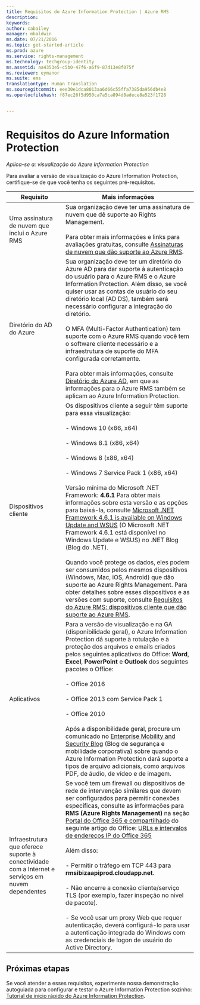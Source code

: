 ```yaml
---
title: Requisitos do Azure Information Protection | Azure RMS
description: 
keywords: 
author: cabailey
manager: mbaldwin
ms.date: 07/21/2016
ms.topic: get-started-article
ms.prod: azure
ms.service: rights-management
ms.technology: techgroup-identity
ms.assetid: aa4353e5-c5b0-47f6-a6f9-87d13e8f075f
ms.reviewer: eymanor
ms.suite: ems
translationtype: Human Translation
ms.sourcegitcommit: eee30e1dca8013aa6d66c55ffa7385da956db4e8
ms.openlocfilehash: f87ec26f5d950ca7a5ca894d8adece8a523f1728


---
```


# Requisitos do Azure Information Protection

*Aplica-se a: visualização do Azure Information Protection*


Para avaliar a versão de visualização do Azure Information Protection, certifique-se de que você tenha os seguintes pré-requisitos. 

|Requisito|Mais informações|
|---------------|--------------------|
|Uma assinatura de nuvem que inclui o Azure RMS|Sua organização deve ter uma assinatura de nuvem que dê suporte ao Rights Management.<br /><br />Para obter mais informações e links para avaliações gratuitas, consulte [Assinaturas de nuvem que dão suporte ao Azure RMS](../get-started/requirements-subscriptions.md).|
|Diretório do AD do Azure|Sua organização deve ter um diretório do Azure AD para dar suporte à autenticação do usuário para o Azure RMS e o Azure Information Protection. Além disso, se você quiser usar as contas de usuário do seu diretório local (AD DS), também será necessário configurar a integração do diretório.<br /><br />O MFA (Multi-Factor Authentication) tem suporte com o Azure RMS quando você tem o software cliente necessário e a infraestrutura de suporte do MFA configurada corretamente.<br /><br />Para obter mais informações, consulte [Diretório do Azure AD](../get-started/requirements-azure-ad.md), em que as informações para o Azure RMS também se aplicam ao Azure Information Protection.|
|Dispositivos cliente|Os dispositivos cliente a seguir têm suporte para essa visualização:<br /><br />- Windows 10 (x86, x64)<br /><br />- Windows 8.1 (x86, x64)<br /><br />- Windows 8 (x86, x64)<br /><br />- Windows 7 Service Pack 1 (x86, x64)<br /><br />Versão mínima do Microsoft .NET Framework: **4.6.1** Para obter mais informações sobre esta versão e as opções para baixá-la, consulte [Microsoft .NET Framework 4.6.1 is available on Windows Update and WSUS](https://blogs.msdn.microsoft.com/dotnet/2016/01/26/microsoft-net-framework-4-6-1-is-available-on-windows-update-and-wsus/) (O Microsoft .NET Framework 4.6.1 está disponível no Windows Update e WSUS) no .NET Blog (Blog do .NET).<br /><br />Quando você protege os dados, eles podem ser consumidos pelos mesmos dispositivos (Windows, Mac, iOS, Android) que dão suporte ao Azure Rights Management. Para obter detalhes sobre esses dispositivos e as versões com suporte, consulte [Requisitos do Azure RMS: dispositivos cliente que dão suporte ao Azure RMS](../get-started/requirements-client-devices.md).|
|Aplicativos|Para a versão de visualização e na GA (disponibilidade geral), o Azure Information Protection dá suporte à rotulação e à proteção dos arquivos e emails criados pelos seguintes aplicativos do Office: **Word**, **Excel**, **PowerPoint** e **Outlook** dos seguintes pacotes o Office:<br /><br />- Office 2016<br /><br />- Office 2013 com Service Pack 1<br /><br />- Office 2010<br /><br />Após a disponibilidade geral, procure um comunicado no [Enterprise Mobility and Security Blog](https://blogs.technet.microsoft.com/enterprisemobility/?product=azure-rights-management-services) (Blog de segurança e mobilidade corporativa) sobre quando o Azure Information Protection dará suporte a tipos de arquivo adicionais, como arquivos PDF, de áudio, de vídeo e de imagem.|
|Infraestrutura que oferece suporte à conectividade com a Internet e serviços em nuvem dependentes|Se você tem um firewall ou dispositivos de rede de intervenção similares que devem ser configurados para permitir conexões específicas, consulte as informações para **RMS (Azure Rights Management)** na seção [Portal do Office 365 e compartilhado](https://support.office.com/article/Office-365-URLs-and-IP-address-ranges-8548a211-3fe7-47cb-abb1-355ea5aa88a2#BKMK_Portal-identity) do seguinte artigo do Office: [URLs e intervalos de endereços IP do Office 365](https://support.office.com/en-US/article/Office-365-URLs-and-IP-address-ranges-8548a211-3fe7-47cb-abb1-355ea5aa88a2)<br /><br />Além disso:<br /><br />- Permitir o tráfego em TCP 443 para **rmsibizaapiprod.cloudapp.net**.<br /><br />- Não encerre a conexão cliente/serviço TLS (por exemplo, fazer inspeção no nível de pacote). <br /><br />- Se você usar um proxy Web que requer autenticação, deverá configurá-lo para usar a autenticação integrada do Windows com as credenciais de logon de usuário do Active Directory.|

## Próximas etapas

Se você atender a esses requisitos, experimente nossa demonstração autoguiada para configurar e testar o Azure Information Protection sozinho: [Tutorial de início rápido do Azure Information Protection](infoprotect-quick-start-tutorial.md).




<!--HONumber=Jul16_HO3-->


